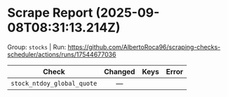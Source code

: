 # Scrape Report (2025-09-08T08:31:13.214Z)

Group: `stocks`  |  Run: https://github.com/AlbertoRoca96/scraping-checks-scheduler/actions/runs/17544677036

| Check | Changed | Keys | Error |
|---|:---:|:--|:--|
| `stock_ntdoy_global_quote` | — |  |  |
